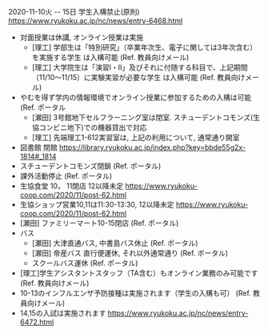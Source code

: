 2020-11-10火 -- 15日 学生入構禁止(原則) <https://www.ryukoku.ac.jp/nc/news/entry-6468.html>

* 対面授業は休講, オンライン授業は実施
  * [理工] 学部生は「特別研究」（卒業年次生、電子に関しては3年次含む）を実施する学生 は入構可能 (Ref. 教員向けメール)
  * [理工] 大学院生は「演習Ⅰ・Ⅱ」及びそれに付随する科目で、上記期間（11/10～11/15）に実験実習が必要な学生 は入構可能 (Ref. 教員向けメール)
* やむを得ず学内の情報環境でオンライン授業に参加するための入構は可能 (Ref. ポータル
  * [瀬田] 3号館地下セルフラーニング室は閉室. スチューデントコモンズ(生協コンビニ地下)での機器貸出で対応
  * [理工] 先端理工1-612実習室は, 上記の利用について, 通常通り開室
* 図書館 閉館 <https://library.ryukoku.ac.jp/index.php?key=bbde55g2x-1814#_1814>
* スチューデントコモンズ閉鎖 (Ref. ポータル)
* 課外活動停止 (Ref. ポータル)
* 生協食堂 10， 11閉店 12以降未定 <https://www.ryukoku-coop.com/2020/11/post-62.html>
* 生協ショップ営業10,11は11:30-13:30, 12以降未定 <https://www.ryukoku-coop.com/2020/11/post-62.html>
* [瀬田] ファミリーマート10-15閉店 (Ref. ポータル)
* バス
  * [瀬田] 大津直通バス, 中書島バス休止 (Ref. ポータル)
  * [瀬田] 帝産バス 直行便運休, それ以外通常通り (Ref. ポータル)
  * スクールバス運休 (Ref. ポータル)
* [理工]学生アシスタントスタッフ（TA含む）もオンライン業務のみ可能です (Ref. 教員向けメール)
* 10-13のインフルエンザ予防接種は実施されます（学生の入構も可） (Ref. 教員向けメール)
* 14,15の入試は実施されます <https://www.ryukoku.ac.jp/nc/news/entry-6472.html>
